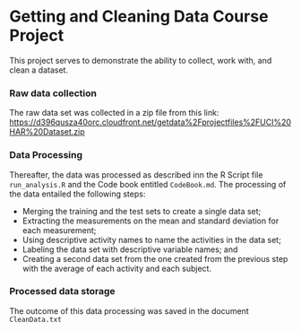 # Getting and Cleaning Data Course Project

This project serves to demonstrate the ability to collect, work with, and clean a dataset.

### Raw data collection

 The raw data set was collected in a zip file from this link: https://d396qusza40orc.cloudfront.net/getdata%2Fprojectfiles%2FUCI%20HAR%20Dataset.zip
 
### Data Processing
 
Thereafter, the data was processed as described inn the R Script file ``` run_analysis.R``` and the Code book entitled ``` CodeBook.md ```. 
The processing of the data entailed the following steps:

* Merging the training and the test sets to create a single data set; 
* Extracting the measurements on the mean and standard deviation for each measurement; 
* Using descriptive activity names to name the activities in the data set; 
* Labeling the data set with descriptive variable names; and 
* Creating a second data set from the one created from the previous step with the average of each activity and each subject.

### Processed data storage 

The outcome of this data processing was saved in the document ``` CleanData.txt ```
